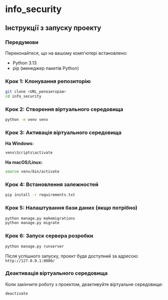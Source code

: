 # info_security
## Інструкції з запуску проекту

### Передумови
Переконайтеся, що на вашому комп'ютері встановлено:
- Python 3.13
- pip (менеджер пакетів Python)

### Крок 1: Клонування репозиторію
```bash
git clone <URL_репозиторію>
cd info_security
```

### Крок 2: Створення віртуального середовища
```bash
python -m venv venv
```

### Крок 3: Активація віртуального середовища

**На Windows:**
```bash
venv\Scripts\activate
```

**На macOS/Linux:**
```bash
source venv/bin/activate
```

### Крок 4: Встановлення залежностей
```bash
pip install -r requirements.txt
```

### Крок 5: Налаштування бази даних (якщо потрібно)
```bash
python manage.py makemigrations
python manage.py migrate
```

### Крок 6: Запуск сервера розробки
```bash
python manage.py runserver
```

Після успішного запуску, проект буде доступний за адресою: `http://127.0.0.1:8000/`

### Деактивація віртуального середовища
Коли закінчите роботу з проектом, деактивуйте віртуальне середовище:
```bash
deactivate
```
